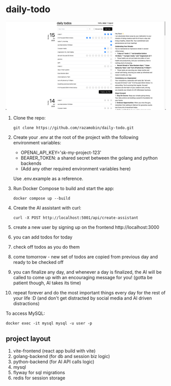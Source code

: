 # daily-todo

![App Screenshot](assets/images/screen3.png)

1. Clone the repo:

    ```
    git clone https://github.com/razamobin/daily-todo.git
    ```

2. Create your .env at the root of the project with the following environment variables:

    - OPENAI_API_KEY='sk-my-project-123'
    - BEARER_TOKEN: a shared secret between the golang and python backends
    - (Add any other required environment variables here)

    Use .env.example as a reference.

3. Run Docker Compose to build and start the app:

    ```
    docker compose up --build
    ```

4. Create the AI assistant with curl:

    ```
    curl -X POST http://localhost:5001/api/create-assistant
    ```

5. create a new user by signing up on the frontend http://localhost:3000
6. you can add todos for today
7. check off todos as you do them
8. come tomorrow - new set of todos are copied from previous day and ready to be checked off
9. you can finalize any day, and whenever a day is finalized, the AI will be called to come up with an encouraging message for you! (gotta be patient though, AI takes its time)
10. repeat forever and do the most important things every day for the rest of your life :D (and don't get distracted by social media and AI driven distractions)

To access MySQL:

```
docker exec -it mysql mysql -u user -p
```

## project layout

1. vite-frontend (react app build with vite)
2. golang-backend (for db and session biz logic)
3. python-backend (for AI API calls logic)
4. mysql
5. flyway for sql migrations
6. redis for session storage

